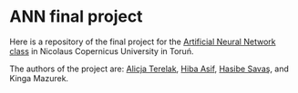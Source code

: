 # ANN final project

Here is a repository of the final project for the [Artificial Neural Network class](https://usosweb.umk.pl/kontroler.php?_action=katalog2/przedmioty/pokazPrzedmiot&kod=2401-CS-21-ANN-s2) in Nicolaus Copernicus University in Toruń.

The authors of the project are: [Alicja Terelak](https://github.com/aterelak), [Hiba Asif](https://github.com/A-Hiba), [Hasibe Savaş](https://github.com/hasibesavas), and Kinga Mazurek.
